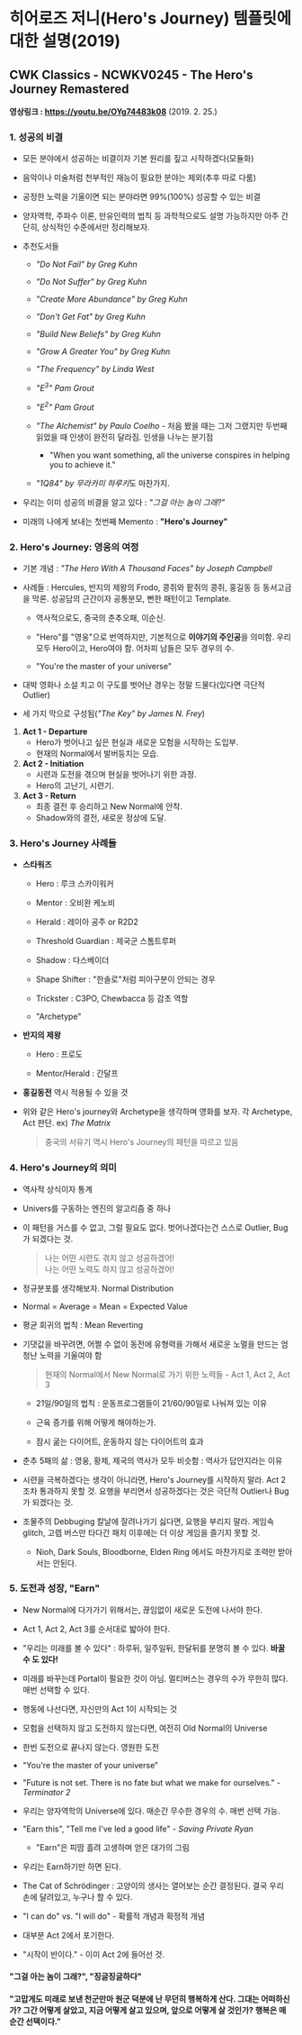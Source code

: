 # 히어로즈 저니(Hero's Journey) 템플릿에 대한 설명(2019)

## CWK Classics - NCWKV0245  - The Hero's Journey Remastered
**영상링크 : https://youtu.be/OYg74483k08** (2019. 2. 25.)

### 1. **성공의 비결**

   - 모든 분야에서 성공하는 비결이자 기본 원리를 짚고 시작하겠다(모듈화)

   - 음악이나 미술처럼 천부적인 재능이 필요한 분야는 제외(추후 따로 다룸)
   
   - 공정한 노력을 기울이면 되는 분야라면 99%(100%) 성공할 수 있는 비결

   - 양자역학, 주파수 이론, 만유인력의 법칙 등 과학적으로도 설명 가능하지만 아주 간단히, 상식적인 수준에서만 정리해보자.

   - 추천도서들

      - *"Do Not Fail" by Greg Kuhn*

      - *"Do Not Suffer" by Greg Kuhn*

      - *"Create More Abundance" by Greg Kuhn*

      - *"Don't Get Fat" by Greg Kuhn*

      - *"Build New Beliefs" by Greg Kuhn*

      - *"Grow A Greater You" by Greg Kuhn*

      - *"The Frequency" by Linda West*

      - *"$E^3$" Pam Grout*

      - *"$E^2$" Pam Grout*

      - *"The Alchemist" by Paulo Coelho* - 처음 봤을 때는 그저 그랬지만 두번째 읽었을 때 인생이 완전히 달라짐. 인생을 나누는 분기점

         - "When you want something, all the universe conspires in helping you to achieve it."

      - *"1Q84" by 무라카미 하루키*도 마찬가지.

   - 우리는 이미 성공의 비결을 알고 있다 : *"그걸 아는 놈이 그래?"*

   - 미래의 나에게 보내는 첫번째 Memento : **"Hero's Journey"**

### 2. **Hero's Journey: 영웅의 여정**

   - 기본 개념 : *"The Hero With A Thousand Faces" by Joseph Campbell*

   - 사례들 : Hercules, 반지의 제왕의 Frodo, 콩쥐와 팥쥐의 콩쥐, 홍길동 등 동서고금을 막론. 성공담의 근간이자 공통분모, 뻔한 패턴이고 Template.

      - 역사적으로도, 중국의 춘추오패, 이순신.

      - "Hero"를 "영웅"으로 번역하지만, 기본적으로 **이야기의 주인공**을 의미함. 우리 모두 Hero이고, Hero여야 함. 어차피 남들은 모두 경우의 수.

      - "You're the master of your universe"

   - 대박 영화나 소설 치고 이 구도를 벗어난 경우는 정말 드물다(있다면 극단적 Outlier)

   - 세 가지 막으로 구성됨(*"The Key" by James N. Frey*)

1. **Act 1 - Departure**
     - Hero가 벗어나고 싶은 현실과 새로운 모험을 시작하는 도입부.
     - 현재의 Normal에서 발버둥치는 모습.
2. **Act 2 - Initiation**
     - 시련과 도전을 겪으며 현실을 벗어나기 위한 과정.
     - Hero의 고난기, 시련기.
3. **Act 3 - Return**
     - 최종 결전 후 승리하고 New Normal에 안착.
     - Shadow와의 결전, 새로운 정상에 도달.

### 3. **Hero's Journey 사례들**

   - **스타워즈**

      - Hero : 루크 스카이워커

      - Mentor : 오비완 케노비
      - Herald : 레이아 공주 or R2D2
      - Threshold Guardian : 제국군 스톰트루퍼
      - Shadow : 다스베이더
      - Shape Shifter : "한솔로"처럼 피아구분이 안되는 경우
      - Trickster : C3PO, Chewbacca 등 감초 역할
      - "Archetype"

   - **반지의 제왕**

      - Hero : 프로도

      - Mentor/Herald : 간달프

   - **홍길동전** 역시 적용될 수 있을 것

   - 위와 같은 Hero's journey와 Archetype을 생각하며 영화를 보자. 각 Archetype, Act 판단. ex) *The Matrix*
      > 중국의 서유기 역시 Hero's Journey의 패턴을 따르고 있음

### 4. **Hero's Journey의 의미**

   - 역사적 상식이자 통계

   - Univers를 구동하는 엔진의 알고리즘 중 하나

   - 이 패턴을 거스를 수 없고, 그럴 필요도 없다. 벗어나겠다는건 스스로 Outlier, Bug가 되겠다는 것.

      > 나는 어떤 시련도 겪지 않고 성공하겠어!  
      > 나는 어떤 노력도 하지 않고 성공하겠어!

   - 정규분포를 생각해보자. Normal Distribution

   - Normal = Average = Mean = Expected Value

   - 평균 회귀의 법칙 : Mean Reverting

   - 기댓값을 바꾸려면, 어쩔 수 없이 동전에 유형력을 가해서 새로운 노멀을 만드는 엄청난 노력을 기울여야 함

      > 현재의 Normal에서 New Normal로 가기 위한 노력들 - Act 1, Act 2, Act 3

      - 21일/90일의 법칙 : 운동프로그램들이 21/60/90일로 나눠져 있는 이유

      - 근육 증가를 위해 어떻게 해야하는가.

      - 잠시 굶는 다이어트, 운동하지 않는 다이어트의 효과

   - 춘추 5패의 삶 : 영웅, 황제, 제국의 역사가 모두 비슷함 : 역사가 답안지라는 이유

   - 시련을 극복하겠다는 생각이 아니라면, Hero's Journey를 시작하지 말라. Act 2조차 통과하지 못할 것. 요행을 부리면서 성공하겠다는 것은 극단적 Outlier나 Bug가 되겠다는 것.

   - 조물주의 Debbuging 칼날에 잘려나가기 싫다면, 요행을 부리지 말라. 게임속 glitch, 고렙 버스만 타다간 패치 이후에는 더 이상 게임을 즐기지 못할 것. 

      - Nioh, Dark Souls, Bloodborne, Elden Ring 에서도 마찬가지로 조력만 받아서는 안된다.

### 5. **도전과 성장, "Earn"**

   - New Normal에 다가가기 위해서는, 끊임없이 새로운 도전에 나서야 한다.

   - Act 1, Act 2, Act 3를 순서대로 밟아야 한다.

   - "우리는 미래를 볼 수 있다" : 하루뒤, 일주일뒤, 한달뒤를 분명히 볼 수 있다. **바꿀 수 도 있다!**

   - 미래를 바꾸는데 Portal이 필요한 것이 아님. 멀티버스는 경우의 수가 무한히 많다. 매번 선택할 수 있다.

   - 행동에 나선다면, 자신만의 Act 1이 시작되는 것

   - 모험을 선택하지 않고 도전하지 않는다면, 여전히 Old Normal의 Universe

   - 한번 도전으로 끝나지 않는다. 영원한 도전

   - "You're the master of your universe"

   - "Future is not set. There is no fate but what we make for ourselves." - *Terminator 2*

   - 우리는 양자역학의 Universe에 있다. 매순간 무수한 경우의 수. 매번 선택 가능.

   - "Earn this", "Tell me I've led a good life" - *Saving Private Ryan*

      - "Earn"은 피땀 흘려 고생하며 얻은 대가의 그림

   - 우리는 Earn하기만 하면 된다.

   - The Cat of Schrödinger : 고양이의 생사는 열어보는 순간 결정된다. 결국 우리 손에 달려있고, 누구나 할 수 있다.

   - "I can do" vs. "I will do" - 확률적 개념과 확정적 개념

   - 대부분 Act 2에서 포기한다. 

   - "시작이 반이다." - 이미 Act 2에 들어선 것.

#### "그걸 아는 놈이 그래?", "징글징글하다"

#### "고맙게도 미래로 보낸 천군만마 원군 덕분에 난 무던히 행복하게 산다. 그대는 어떠하신가? 그간 어떻게 살았고, 지금 어떻게 살고 있으며, 앞으로 어떻게 살 것인가? 행복은 매순간 선택이다."
